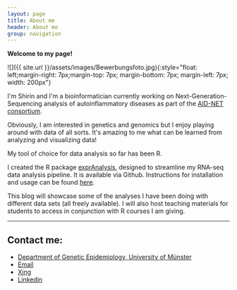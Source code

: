 ```yaml
---
layout: page
title: About me
header: About me
group: navigation
---
```


**Welcome to my page!**

![]({{ site.url }}/assets/images/Bewerbungsfoto.jpg){:style="float: left;margin-right: 7px;margin-top: 7px; margin-bottom: 7px; margin-left: 7px; width: 200px"}

I'm Shirin and I'm a bioinformatician currently working on Next-Generation-Sequencing analysis of autoinflammatory diseases as part of the [AID-NET consortium](http://campus.uni-muenster.de/immunologie/forschung/aid-net/).

Obviously, I am interested in genetics and genomics but I enjoy playing around with data of all sorts. It's amazing to me what can be learned from analyzing and visualizing data!

My tool of choice for data analysis so far has been R.

I created the R package [exprAnalysis](https://github.com/ShirinG/exprAnalysis), designed to streamline my RNA-seq data analysis pipeline. It is available via Github. Instructions for installation and usage can be found [here](https://shiring.github.io/rna-seq/microarray/2016/09/28/exprAnalysis).

This blog will showcase some of the analyses I have been doing with different data sets (all freely available). I will also host teaching materials for students to access in conjunction with R courses I am giving.

---

## Contact me:
- [Department of Genetic Epidemiology, University of Münster](https://campus.uni-muenster.de/gen_epi_start.html)
- [Email](mailto:shirin.glander@gmail.com)
- [Xing](http://www.xing.com/profile/Shirin_Glander)
- [Linkedin](http://de.linkedin.com/in/shirin-glander-01120881)





